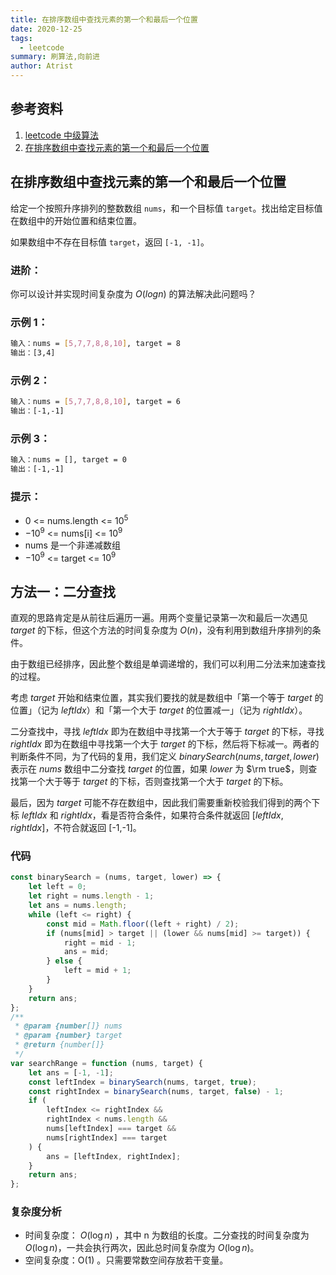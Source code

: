 ```yaml
---
title: 在排序数组中查找元素的第一个和最后一个位置
date: 2020-12-25
tags:
  - leetcode
summary: 刷算法,向前进
author: Atrist
---
```


## 参考资料

1. [leetcode 中级算法](https://leetcode-cn.com/leetbook/detail/top-interview-questions-medium/)
2. [在排序数组中查找元素的第一个和最后一个位置](https://leetcode-cn.com/problems/find-first-and-last-position-of-element-in-sorted-array/description/)
## 在排序数组中查找元素的第一个和最后一个位置
给定一个按照升序排列的整数数组 `nums`，和一个目标值 `target`。找出给定目标值在数组中的开始位置和结束位置。

如果数组中不存在目标值 `target`，返回 `[-1, -1]`。

### 进阶：

你可以设计并实现时间复杂度为 $O(log n)$ 的算法解决此问题吗？
 
### 示例 1：
```bash
输入：nums = [5,7,7,8,8,10], target = 8
输出：[3,4]
```
### 示例 2：
```bash
输入：nums = [5,7,7,8,8,10], target = 6
输出：[-1,-1]
```
### 示例 3：
```bash
输入：nums = [], target = 0
输出：[-1,-1]
```

### 提示：

- 0 <= nums.length <= $10^5$
- $-10^9$ <= nums[i] <= $10^9$
- nums 是一个非递减数组
- $-10^9$ <= target <= $10^9$

## 方法一：二分查找
直观的思路肯定是从前往后遍历一遍。用两个变量记录第一次和最后一次遇见 $\textit{target}$ 的下标，但这个方法的时间复杂度为 $O(n)$，没有利用到数组升序排列的条件。

由于数组已经排序，因此整个数组是单调递增的，我们可以利用二分法来加速查找的过程。

考虑 $\textit{target}$ 开始和结束位置，其实我们要找的就是数组中「第一个等于 $\textit{target}$ 的位置」（记为 $\textit{leftIdx}$）和「第一个大于 $\textit{target}$ 的位置减一」（记为 $\textit{rightIdx}$）。

二分查找中，寻找 $\textit{leftIdx}$ 即为在数组中寻找第一个大于等于 $\textit{target}$ 的下标，寻找 $\textit{rightIdx}$ 即为在数组中寻找第一个大于 $\textit{target}$ 的下标，然后将下标减一。两者的判断条件不同，为了代码的复用，我们定义 $binarySearch(nums, target, lower)$ 表示在 $\textit{nums}$ 数组中二分查找 $\textit{target}$ 的位置，如果 $\textit{lower}$ 为 $\rm true$，则查找第一个大于等于 $\textit{target}$ 的下标，否则查找第一个大于 $\textit{target}$ 的下标。

最后，因为 $\textit{target}$ 可能不存在数组中，因此我们需要重新校验我们得到的两个下标 $\textit{leftIdx}$ 和 $\textit{rightIdx}$，看是否符合条件，如果符合条件就返回 $[\textit{leftIdx},\textit{rightIdx}]$，不符合就返回 [-1,-1]。


### 代码
```js
const binarySearch = (nums, target, lower) => {
    let left = 0;
    let right = nums.length - 1;
    let ans = nums.length;
    while (left <= right) {
        const mid = Math.floor((left + right) / 2);
        if (nums[mid] > target || (lower && nums[mid] >= target)) {
            right = mid - 1;
            ans = mid;
        } else {
            left = mid + 1;
        }
    }
    return ans;
};
/**
 * @param {number[]} nums
 * @param {number} target
 * @return {number[]}
 */
var searchRange = function (nums, target) {
    let ans = [-1, -1];
    const leftIndex = binarySearch(nums, target, true);
    const rightIndex = binarySearch(nums, target, false) - 1;
    if (
        leftIndex <= rightIndex &&
        rightIndex < nums.length &&
        nums[leftIndex] === target &&
        nums[rightIndex] === target
    ) {
        ans = [leftIndex, rightIndex];
    }
    return ans;
};
```
### 复杂度分析

- 时间复杂度： $O(\log n)$ ，其中 n 为数组的长度。二分查找的时间复杂度为 $O(\log n)$，一共会执行两次，因此总时间复杂度为 $O(\log n)$。
- 空间复杂度：O(1) 。只需要常数空间存放若干变量。

